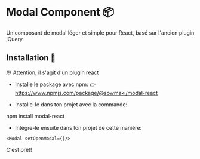# Modal Component 📦

Un composant de modal léger et simple pour React, basé sur l'ancien plugin jQuery.  

## Installation 🚀 

/!\ Attention, il s'agit d'un plugin react

- Installe le package avec npm:
👉 https://www.npmjs.com/package/@sowmaki/modal-react

- Installe-le dans ton projet avec la commande:

npm install modal-react

- Intègre-le ensuite dans ton projet de cette manière:

```
<Modal setOpenModal={}/>
```

C'est prêt!